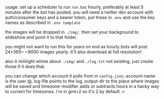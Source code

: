 usage: 
set up a scheduler to run `run.bat` hourly, preferably at least 5 minutes after the bot has posted. 
you will need a twitter dev account with auth/consumer keys and a bearer token, put these in `.env` and use the key names as described in `.env template`

the images will be dropped in `./img/`. then set your background to slideshow and point it to that folder. 

you might not want to run this for years on end as hourly bots will post 24*365= ~9000 images yearly. 
it'll also download at full resolution! 

also it miiiiiight whine about `./img/`  and `./log.txt` not existing, just create those if it does that. 


you can change which account it pulls from in `config.json`; account-name is the user @, log-file points to the log, output-dir to the place where images will be saved and timezone-modifier adds or subtracts hours in a hacky way to correct for timezones. i'm in gmt+2 so it's 2 by default :>
